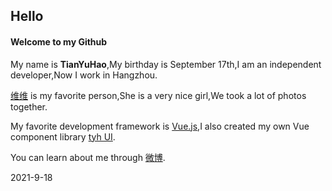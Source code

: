 ## Hello

#### Welcome to my Github

My name is **TianYuHao**,My birthday is September 17th,I am an independent developer,Now I work in Hangzhou.

[维维](https://weibo.com/u/5083033240) is my favorite person,She is a very nice girl,We took a lot of photos together.

My favorite development framework is [Vue.js](https://cn.vuejs.org/),I also created my own Vue component library [tyh UI](https://tianyuhao.icu/tyhui).

You can learn about me through [微博](https://weibo.com/u/7112859998).

2021-9-18
